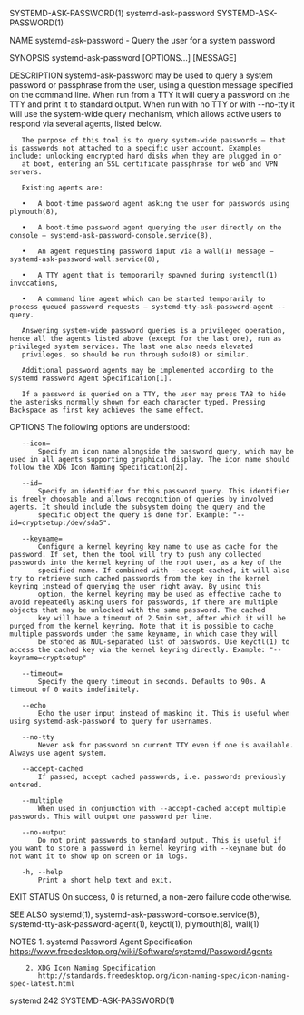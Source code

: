 SYSTEMD-ASK-PASSWORD(1)                                                                      systemd-ask-password                                                                     SYSTEMD-ASK-PASSWORD(1)

NAME
       systemd-ask-password - Query the user for a system password

SYNOPSIS
       systemd-ask-password [OPTIONS...] [MESSAGE]

DESCRIPTION
       systemd-ask-password may be used to query a system password or passphrase from the user, using a question message specified on the command line. When run from a TTY it will query a password on the
       TTY and print it to standard output. When run with no TTY or with --no-tty it will use the system-wide query mechanism, which allows active users to respond via several agents, listed below.

       The purpose of this tool is to query system-wide passwords — that is passwords not attached to a specific user account. Examples include: unlocking encrypted hard disks when they are plugged in or
       at boot, entering an SSL certificate passphrase for web and VPN servers.

       Existing agents are:

       •   A boot-time password agent asking the user for passwords using plymouth(8),

       •   A boot-time password agent querying the user directly on the console — systemd-ask-password-console.service(8),

       •   An agent requesting password input via a wall(1) message — systemd-ask-password-wall.service(8),

       •   A TTY agent that is temporarily spawned during systemctl(1) invocations,

       •   A command line agent which can be started temporarily to process queued password requests — systemd-tty-ask-password-agent --query.

       Answering system-wide password queries is a privileged operation, hence all the agents listed above (except for the last one), run as privileged system services. The last one also needs elevated
       privileges, so should be run through sudo(8) or similar.

       Additional password agents may be implemented according to the systemd Password Agent Specification[1].

       If a password is queried on a TTY, the user may press TAB to hide the asterisks normally shown for each character typed. Pressing Backspace as first key achieves the same effect.

OPTIONS
       The following options are understood:

       --icon=
           Specify an icon name alongside the password query, which may be used in all agents supporting graphical display. The icon name should follow the XDG Icon Naming Specification[2].

       --id=
           Specify an identifier for this password query. This identifier is freely choosable and allows recognition of queries by involved agents. It should include the subsystem doing the query and the
           specific object the query is done for. Example: "--id=cryptsetup:/dev/sda5".

       --keyname=
           Configure a kernel keyring key name to use as cache for the password. If set, then the tool will try to push any collected passwords into the kernel keyring of the root user, as a key of the
           specified name. If combined with --accept-cached, it will also try to retrieve such cached passwords from the key in the kernel keyring instead of querying the user right away. By using this
           option, the kernel keyring may be used as effective cache to avoid repeatedly asking users for passwords, if there are multiple objects that may be unlocked with the same password. The cached
           key will have a timeout of 2.5min set, after which it will be purged from the kernel keyring. Note that it is possible to cache multiple passwords under the same keyname, in which case they will
           be stored as NUL-separated list of passwords. Use keyctl(1) to access the cached key via the kernel keyring directly. Example: "--keyname=cryptsetup"

       --timeout=
           Specify the query timeout in seconds. Defaults to 90s. A timeout of 0 waits indefinitely.

       --echo
           Echo the user input instead of masking it. This is useful when using systemd-ask-password to query for usernames.

       --no-tty
           Never ask for password on current TTY even if one is available. Always use agent system.

       --accept-cached
           If passed, accept cached passwords, i.e. passwords previously entered.

       --multiple
           When used in conjunction with --accept-cached accept multiple passwords. This will output one password per line.

       --no-output
           Do not print passwords to standard output. This is useful if you want to store a password in kernel keyring with --keyname but do not want it to show up on screen or in logs.

       -h, --help
           Print a short help text and exit.

EXIT STATUS
       On success, 0 is returned, a non-zero failure code otherwise.

SEE ALSO
       systemd(1), systemd-ask-password-console.service(8), systemd-tty-ask-password-agent(1), keyctl(1), plymouth(8), wall(1)

NOTES
        1. systemd Password Agent Specification
           https://www.freedesktop.org/wiki/Software/systemd/PasswordAgents

        2. XDG Icon Naming Specification
           http://standards.freedesktop.org/icon-naming-spec/icon-naming-spec-latest.html

systemd 242                                                                                                                                                                           SYSTEMD-ASK-PASSWORD(1)
